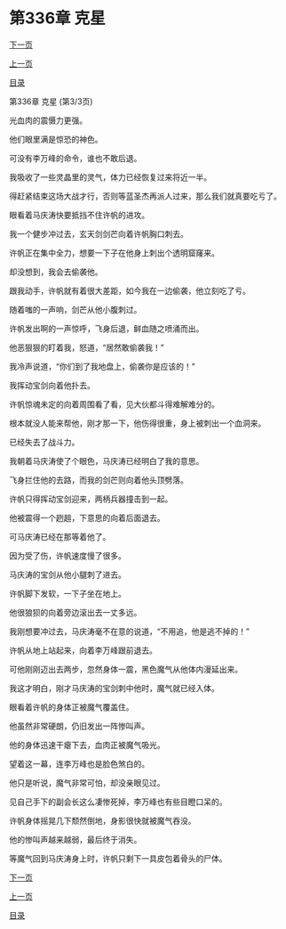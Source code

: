 <h1>第336章    克星</h1>
            <div><p><a href="./1008_%E7%AC%AC337%E7%AB%A0_%E9%AD%94%E5%A2%83%E7%9A%84%E7%A7%98%E5%AF%86.md">下一页</a></p><p><a href="./1006_%E7%AC%AC336%E7%AB%A0_%E5%85%8B%E6%98%9F.md">上一页</a></p><p><a href="../">目录</a></p></div>
            <div><p>第336章    克星 (第3/3页)</p><p>光血肉的震慑力更强。</p><p>他们眼里满是惊恐的神色。</p><p>可没有李万峰的命令，谁也不敢后退。</p><p>我吸收了一些灵晶里的灵气，体力已经恢复过来将近一半。</p><p>得赶紧结束这场大战才行，否则等蓝圣杰再派人过来，那么我们就真要吃亏了。</p><p>眼看着马庆涛快要抵挡不住许帆的进攻。</p><p>我一个健步冲过去，玄天剑剑芒向着许帆胸口刺去。</p><p>许帆正在集中全力，想要一下子在他身上刺出个透明窟窿来。</p><p>却没想到，我会去偷袭他。</p><p>跟我动手，许帆就有着很大差距，如今我在一边偷袭，他立刻吃了亏。</p><p>随着嗤的一声响，剑芒从他小腹刺过。</p><p>许帆发出啊的一声惊呼，飞身后退，鲜血随之喷涌而出。</p><p>他恶狠狠的盯着我，怒道，“居然敢偷袭我！”</p><p>我冷声说道，“你们到了我地盘上，偷袭你是应该的！”</p><p>我挥动宝剑向着他扑去。</p><p>许帆惊魂未定的向着周围看了看，见大伙都斗得难解难分的。</p><p>根本就没人能来帮他，刚才那一下，他伤得很重，身上被刺出一个血洞来。</p><p>已经失去了战斗力。</p><p>我朝着马庆涛使了个眼色，马庆涛已经明白了我的意思。</p><p>飞身拦住他的去路，而我的剑芒则向着他头顶劈落。</p><p>许帆只得挥动宝剑迎来，两柄兵器撞击到一起。</p><p>他被震得一个趔趄，下意思的向着后面退去。</p><p>可马庆涛已经在那等着他了。</p><p>因为受了伤，许帆速度慢了很多。</p><p>马庆涛的宝剑从他小腿刺了进去。</p><p>许帆脚下发软，一下子坐在地上。</p><p>他很狼狈的向着旁边滚出去一丈多远。</p><p>我刚想要冲过去，马庆涛毫不在意的说道，“不用追，他是逃不掉的！”</p><p>许帆从地上站起来，向着李万峰跟前退去。</p><p>可他刚刚迈出去两步，忽然身体一震，黑色魔气从他体内漫延出来。</p><p>我这才明白，刚才马庆涛的宝剑刺中他时，魔气就已经入体。</p><p>眼看着许帆的身体正被魔气覆盖住。</p><p>他虽然非常硬朗，仍旧发出一阵惨叫声。</p><p>他的身体迅速干瘪下去，血肉正被魔气吸光。</p><p>望着这一幕，连李万峰也是脸色煞白的。</p><p>他只是听说，魔气非常可怕，却没亲眼见过。</p><p>见自己手下的副会长这么凄惨死掉，李万峰也有些目瞪口呆的。</p><p>许帆身体摇晃几下颓然倒地，身影很快就被魔气吞没。</p><p>他的惨叫声越来越弱，最后终于消失。</p><p>等魔气回到马庆涛身上时，许帆只剩下一具皮包着骨头的尸体。</p></div>
            <div><p><a href="./1008_%E7%AC%AC337%E7%AB%A0_%E9%AD%94%E5%A2%83%E7%9A%84%E7%A7%98%E5%AF%86.md">下一页</a></p><p><a href="./1006_%E7%AC%AC336%E7%AB%A0_%E5%85%8B%E6%98%9F.md">上一页</a></p><p><a href="../">目录</a></p></div>
